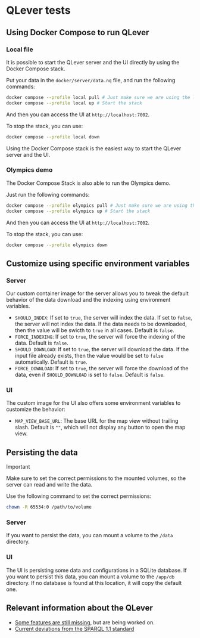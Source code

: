 # QLever tests

## Using Docker Compose to run QLever

### Local file

It is possible to start the QLever server and the UI directly by using the Docker Compose stack.

Put your data in the `docker/server/data.nq` file, and run the following commands:

```sh
docker compose --profile local pull # Just make sure we are using the latest images
docker compose --profile local up # Start the stack
```

And then you can access the UI at `http://localhost:7002`.

To stop the stack, you can use:

```sh
docker compose --profile local down
```

Using the Docker Compose stack is the easiest way to start the QLever server and the UI.

### Olympics demo

The Docker Compose Stack is also able to run the Olympics demo.

Just run the following commands:

```sh
docker compose --profile olympics pull # Just make sure we are using the latest images
docker compose --profile olympics up # Start the stack
```

And then you can access the UI at `http://localhost:7002`.

To stop the stack, you can use:

```sh
docker compose --profile olympics down
```

## Customize using specific environment variables

### Server

Our custom container image for the server allows you to tweak the default behavior of the data download and the indexing using environment variables.

- `SHOULD_INDEX`: If set to `true`, the server will index the data. If set to `false`, the server will not index the data. If the data needs to be downloaded, then the value will be swicth to `true` in all cases. Default is `false`.
- `FORCE_INDEXING`: If set to `true`, the server will force the indexing of the data. Default is `false`.
- `SHOULD_DOWNLOAD`: If set to `true`, the server will download the data. If the input file already exists, then the value would be set to `false` automatically. Default is `true`.
- `FORCE_DOWNLOAD`: If set to `true`, the server will force the download of the data, even if `SHOULD_DOWNLOAD` is set to `false`. Default is `false`.

### UI

The custom image for the UI also offers some environment variables to customize the behavior:

- `MAP_VIEW_BASE_URL`: The base URL for the map view without trailing slash. Default is `""`, which will not display any button to open the map view.

## Persisting the data

> [!IMPORTANT]
> Make sure to set the correct permissions to the mounted volumes, so the server can read and write the data.
>
> Use the following command to set the correct permissions:
>
> ```sh
> chown -R 65534:0 /path/to/volume
> ```

### Server

If you want to persist the data, you can mount a volume to the `/data` directory.

### UI

The UI is persisting some data and configurations in a SQLite database.
If you want to persist this data, you can mount a volume to the `/app/db` directory.
If no database is found at this location, it will copy the default one.

## Relevant information about the QLever

- [Some features are still missing](https://github.com/ad-freiburg/qlever/issues/615), but are being worked on.
- [Current deviations from the SPARQL 1.1 standard](https://github.com/ad-freiburg/qlever/wiki/Current-deviations-from-the-SPARQL-1.1-standard)

